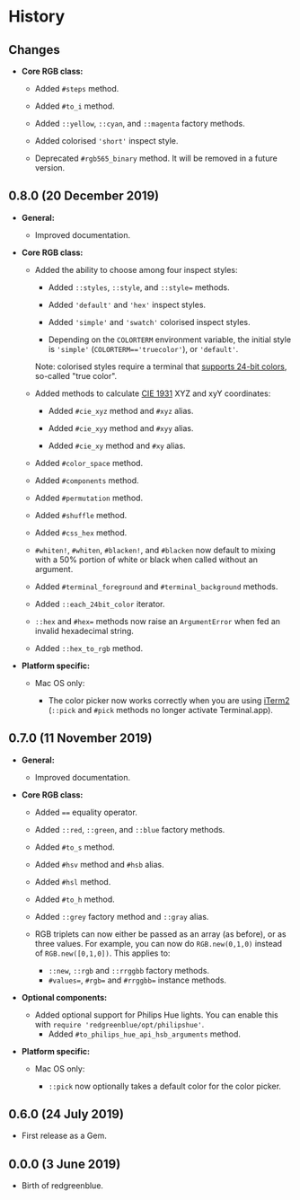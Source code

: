 # History

## Changes

 * __Core RGB class:__

    * Added `#steps` method.

    * Added `#to_i` method.
    
    * Added `::yellow`, `::cyan`, and `::magenta` factory methods.
    
    * Added colorised `'short'` inspect style.

    * Deprecated `#rgb565_binary` method. It will be removed in a future version.

## 0.8.0 (20 December 2019)

 * __General:__

    * Improved documentation.

 * __Core RGB class:__

    * Added the ability to choose among four inspect styles:

        * Added `::styles`, `::style`, and `::style=` methods.

        * Added `'default'` and `'hex'` inspect styles.

        * Added `'simple'` and `'swatch'` colorised inspect styles.

        * Depending on the `COLORTERM` environment variable, the initial style is `'simple'` (`COLORTERM=='truecolor'`), or `'default'`.

        Note: colorised styles require a terminal that [supports 24-bit colors](https://gist.github.com/XVilka/8346728), so-called "true color".

    * Added methods to calculate [CIE 1931](https://en.wikipedia.org/wiki/CIE_1931_color_space) XYZ and xyY coordinates:

        * Added `#cie_xyz` method and `#xyz` alias.

        * Added `#cie_xyy` method and `#xyy` alias.

        * Added `#cie_xy` method and `#xy` alias.

    * Added `#color_space` method.

    * Added `#components` method.

    * Added `#permutation` method.

    * Added `#shuffle` method.

    * Added `#css_hex` method.

    * `#whiten!`, `#whiten`, `#blacken!`, and `#blacken` now default to mixing with a 50% portion of white or black when called without an argument.

    * Added `#terminal_foreground` and `#terminal_background` methods.

    * Added `::each_24bit_color` iterator.

    * `::hex` and `#hex=` methods now raise an `ArgumentError` when fed an invalid hexadecimal string.
    
    * Added `::hex_to_rgb` method.

 * __Platform specific:__

    * Mac OS only:

        * The color picker now works correctly when you are using [iTerm2](https://www.iterm2.com/) (`::pick` and `#pick` methods no longer activate Terminal.app).

## 0.7.0 (11 November 2019)

 * __General:__

    * Improved documentation.

 * __Core RGB class:__

    * Added `==` equality operator.

    * Added `::red`, `::green`, and `::blue` factory methods.

    * Added `#to_s` method.

    * Added `#hsv` method and `#hsb` alias.

    * Added `#hsl` method.

    * Added `#to_h` method.

    * Added `::grey` factory method and `::gray` alias.

    * RGB triplets can now either be passed as an array (as before), or as three values.
       For example, you can now do `RGB.new(0,1,0)` instead of `RGB.new([0,1,0])`.
       This applies to:
        * `::new`, `::rgb` and `::rrggbb` factory methods.
        * `#values=`, `#rgb=` and `#rrggbb=` instance methods.

 * __Optional components:__

    * Added optional support for Philips Hue lights. You can enable this with `require 'redgreenblue/opt/philipshue'`.
        * Added `#to_philips_hue_api_hsb_arguments` method.

 * __Platform specific:__

    * Mac OS only:

        * `::pick` now optionally takes a default color for the color picker.

## 0.6.0 (24 July 2019)

 * First release as a Gem.

## 0.0.0 (3 June 2019)

 * Birth of redgreenblue.

